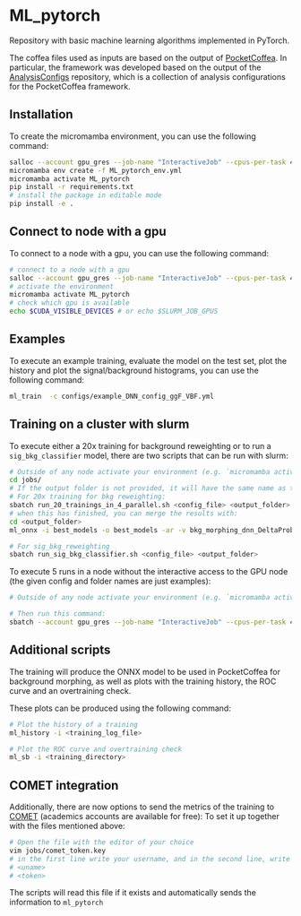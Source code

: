 # ML_pytorch

Repository with basic machine learning algorithms implemented in PyTorch.

The coffea files used as inputs are based on the output of [PocketCoffea](https://github.com/PocketCoffea/PocketCoffea/tree/main). In particular, the framework was developed based on the output of the
[AnalysisConfigs](https://github.com/matteomalucchi/AnalysisConfigs) repository, which is a collection of analysis configurations for the PocketCoffea framework.

## Installation

To create the micromamba environment, you can use the following command:

```bash
salloc --account gpu_gres --job-name "InteractiveJob" --cpus-per-task 4 --mem-per-cpu 3000 --time 01:00:00  -p gpu --gres=gpu:1
micromamba env create -f ML_pytorch_env.yml
micromamba activate ML_pytorch
pip install -r requirements.txt
# install the package in editable mode
pip install -e .
```

## Connect to node with a gpu

To connect to a node with a gpu, you can use the following command:

```bash
# connect to a node with a gpu
salloc --account gpu_gres --job-name "InteractiveJob" --cpus-per-task 4 --mem-per-cpu 3000 --time 01:00:00  -p gpu --gres=gpu:1
# activate the environment
micromamba activate ML_pytorch
# check which gpu is available
echo $CUDA_VISIBLE_DEVICES # or echo $SLURM_JOB_GPUS
```

## Examples

To execute an example training, evaluate the model on the test set, plot the history and plot the signal/background histograms, you can use the following command:

```bash
ml_train  -c configs/example_DNN_config_ggF_VBF.yml
```

## Training on a cluster with slurm

To execute either a 20x training for background reweighting or to run a `sig_bkg_classifier` model, there are two scripts that can be run with slurm:

```bash
# Outside of any node activate your environment (e.g. `micromamba activate ML_pytorch`)
cd jobs/
# If the output folder is not provided, it will have the same name as the config file without the extension
# For 20x training for bkg reweighting:
sbatch run_20_trainings_in_4_parallel.sh <config_file> <output_folder>
# when this has finished, you can merge the results with:
cd <output_folder>
ml_onnx -i best_models -o best_models -ar -v bkg_morphing_dnn_DeltaProb_input_variables

# For sig_bkg_reweighting
sbatch run_sig_bkg_classifier.sh <config_file> <output_folder>
```

To execute 5 runs in a node without the interactive access to the GPU node (the given config and folder names are just examples):

```bash
# Outside of any node activate your environment (e.g. `micromamba activate ML_pytorch`)

# Then run this command:
sbatch --account gpu_gres --job-name "InteractiveJob" --cpus-per-task 4 --mem-per-cpu 5000 --time 12:00:00  -p gpu --gres=gpu:1 --wrap=". ./run_batch_of_5.sh /work/tharte/datasets/ML_pytorch/configs/bkg_reweighting/DNN_AN_1e-3_e20drop75_minDelta1em5_SPANet_postEE.yml out/bkg_reweighting/SPANET_ptFlat_20_runs_postEE 0"
```

## Additional scripts

The training will produce the ONNX model to be used in PocketCoffea for background morphing, as well as plots with the training history, the ROC curve and an overtraining check.

These plots can be produced using the following command:

```bash
# Plot the history of a training 
ml_history -i <training_log_file>

# Plot the ROC curve and overtraining check
ml_sb -i <training_directory>
```

## COMET integration

Additionally, there are now options to send the metrics of the training to [COMET](https://www.comet.com/site) (academics accounts are available for free):
To set it up together with the files mentioned above:

```bash
# Open the file with the editor of your choice
vim jobs/comet_token.key
# in the first line write your username, and in the second line, write your token (to be retrieved on the website):
# <uname>
# <token>
```

The scripts will read this file if it exists and automatically sends the information to `ml_pytorch`
